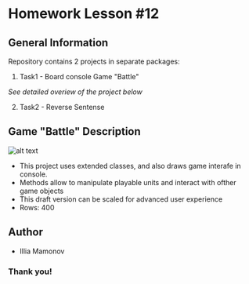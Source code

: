 # Homework Lesson #12

## General Information

Repository contains 2 projects in separate packages:
1. Task1 - Board console Game "Battle"

*See detailed overiew of the project below*

2. Task2 - Reverse Sentense

## Game "Battle" Description
![alt text](https://live.staticflickr.com/65535/51870891293_5876e44606_c.jpg)
- This project uses extended classes, and also draws game interafe in console.
- Methods allow to manipulate playable units and interact with ofther game objects
- This draft version can be scaled for advanced user experience
- Rows: 400

## Author

- Illia Mamonov 

### Thank you!

